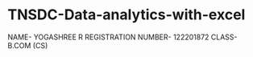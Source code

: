 # TNSDC-Data-analytics-with-excel
NAME- YOGASHREE R
REGISTRATION NUMBER- 122201872
CLASS- B.COM (CS)
